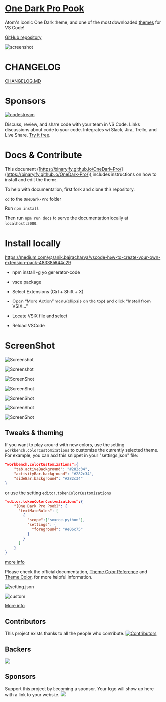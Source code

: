 # [One Dark Pro Pook](https://marketplace.visualstudio.com/items?itemName=zhuangtongfa.Material-theme)

Atom's iconic One Dark theme, and one of the most downloaded [themes](https://marketplace.visualstudio.com/search?target=VSCode&category=Themes&sortBy=Downloads) for VS Code!

[GitHub repository](https://github.com/Binaryify/OneDark-Pro)


![screenshot](https://i.imgur.com/4xrtS6m.png)


# CHANGELOG

[CHANGELOG.MD](CHANGELOG.md)

# Sponsors
[![codestream](https://alt-images.codestream.com/codestream_logo_onedarkpro.png)](https://codestream.com/?utm_source=vscmarket&utm_medium=banner&utm_campaign=onedarkpro)  

Discuss, review, and share code with your team in VS Code. Links discussions about code to your code. Integrates w/ Slack, Jira, Trello, and Live Share.  [Try it free](https://codestream.com/?utm_source=vscmarket&utm_medium=banner&utm_campaign=onedarkpro).

# Docs & Contribute

This document
([https://binaryify.github.io/OneDark-Pro/](https://binaryify.github.io/OneDark-Pro/))
includes instructions on how to install and edit the theme.

To help with documentation, first fork and clone this repository.

`cd` to the `OneDark-Pro` folder

Run `npm install`

Then run
`npm run docs` to serve the documentation
locally at `localhost:3000`.


# Install locally
https://medium.com/@sanik.bajracharya/vscode-how-to-create-your-own-extension-pack-483385644c29


- npm install -g yo generator-code

- vsce package

- Select Extensions (Ctrl + Shift + X)
- Open “More Action” menu(ellipsis on the top) and click “Install from VSIX…”
- Locate VSIX file and select
- Reload VSCode


# ScreenShot

![Screenshot](https://camo.githubusercontent.com/48f39d862900e54913410490e566a9e761bc5ad5/68747470733a2f2f7773332e73696e61696d672e636e2f6c617267652f303036744e6252776779316676776b7236693139396a33316b7731366f7461742e6a7067)

![Screenshot](https://camo.githubusercontent.com/fde179ff0b0b0f1c87059726a29fcb9115a1f199/68747470733a2f2f7773322e73696e61696d672e636e2f6c617267652f303036744e6252776779316676776b727632726f726a33316b7731366f6468772e6a7067)

![ScreenShot](https://raw.githubusercontent.com/Binaryify/OneDark-Pro/master/static/screenshot1.png)

![ScreenShot](https://raw.githubusercontent.com/Binaryify/OneDark-Pro/master/static/php.png)

![ScreenShot](https://raw.githubusercontent.com/Binaryify/OneDark-Pro/master/static/screenshot2.png)

![ScreenShot](https://raw.githubusercontent.com/Binaryify/OneDark-Pro/master/static/js.png)

![ScreenShot](https://raw.githubusercontent.com/Binaryify/OneDark-Pro/master/static/cpp.png)

## Tweaks &  theming

If you want to play around with new colors, use the setting
`workbench.colorCustomizations` to customize the currently selected theme. For
example, you can add this snippet in your "settings.json" file:

```json
"workbench.colorCustomizations":{
    "tab.activeBackground": "#282c34",
    "activityBar.background": "#282c34",
    "sideBar.background": "#282c34"
}
```

or use the setting `editor.tokenColorCustomizations`

```json
"editor.tokenColorCustomizations":{
    "[One Dark Pro Pook]": {
      "textMateRules": [
        {
          "scope":["source.python"],
          "settings": {
            "foreground": "#e06c75"
          }
        }
      ]
    }
}
```
[more info](https://binaryify.github.io/OneDark-Pro)

Please check the official documentation,
[Theme Color Reference](https://code.visualstudio.com/docs/getstarted/theme-color-reference) and 
[Theme Color](https://code.visualstudio.com/docs/getstarted/themes), for more helpful information.


![setting.json](https://camo.githubusercontent.com/e3931303eec6fbfb79c424cd30ca2d50f49c8416/68747470733a2f2f7773342e73696e61696d672e636e2f6c617267652f303036744e6252776779316676776a6f716e6274676a33316b773130317768762e6a7067)

![custom](https://camo.githubusercontent.com/179963baf6ded2934ec5dba08a65f61ca8d0b34f/68747470733a2f2f7773332e73696e61696d672e636e2f6c617267652f303036744e6252776779316676776a70776e7137626a33307175313477337a722e6a7067)

[More info](https://code.visualstudio.com/updates/v1_15#_user-definable-syntax-highlighting-colors)

## Contributors
This project exists thanks to all the people who contribute. 
[![Contributors](https://opencollective.com/OneDark-Pro/contributors.svg?width=890)](https://github.com/Binaryify/OneDark-Pro/graphs/contributors)


## Backers

<a href="https://opencollective.com/onedark-pro#backers" target="_blank"><img src="https://opencollective.com/onedark-pro/backers.svg?width=890"></a>


## Sponsors

Support this project by becoming a sponsor. Your logo will show up here with a link to your website. 
<a href="https://opencollective.com/onedark-pro#sponsor" target="_blank">
<img src="https://opencollective.com/onedark-pro/sponsor.svg?width=890">
</a>





